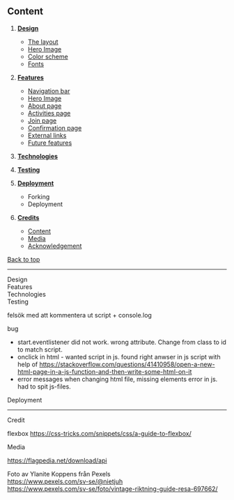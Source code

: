## **Content**
1. [**Design**](#design)
    - [The layout](#the-layout)
    - [Hero Image](#hero-image)
    - [Color scheme](#color-scheme)
    - [Fonts](#fonts)

2. [**Features**](#features)
    - [Navigation bar](#navigation-bar)
    - [Hero Image](#hero-image)
    - [About page](#about-page)
    - [Activities page](#activities-page)
    - [Join page](#join-page)
    - [Confirmation page](#confirmation-page)
    - [External links](#external-links)
    - [Future features](#future-features)

3. [**Technologies**](#technologies)

4. [**Testing**](#testing)
    
5. [**Deployment**](#deployment)
    - Forking
    - Deployment

7. [**Credits**](#credits)
    - [Content](#content)
    - [Media](#media)
    - [Acknowledgement](#acknowledgement)

[Back to top](#)


---

Design<br>
Features<br>
Technologies<br>
Testing<br>

felsök med att kommentera ut script + console.log

bug
- start.eventlistener did not work. wrong attribute. Change from class to id to match script.
- onclick in html - wanted script in js. found right anwser in js script with help of https://stackoverflow.com/questions/41410958/open-a-new-html-page-in-a-js-function-and-then-write-some-html-on-it
- error messages when changing html file, missing elements error in js. had to spit js-files.

Deployment<br>

---


Credit 

<!-- array.from
https://www.w3schools.com/jsref/jsref_from.asp 
<br> quiz.js:5   ```array.from``` -->

flexbox
https://css-tricks.com/snippets/css/a-guide-to-flexbox/


Media

https://flagpedia.net/download/api


Foto av Ylanite Koppens från Pexels
<br>
https://www.pexels.com/sv-se/@nietjuh
<br>
https://www.pexels.com/sv-se/foto/vintage-riktning-guide-resa-697662/